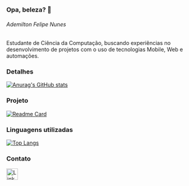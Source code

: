 ### Opa, beleza? 👋

###### Ademilton Felipe Nunes
Estudante de Ciência da Computação, buscando experiências no desenvolvimento de projetos com o uso de tecnologias Mobile, Web e automações.

### Detalhes

[![Anurag's GitHub stats](https://github-readme-stats.vercel.app/api?username=Ademilton7&show_icons=true&theme=dark)](https://github.com/anuraghazra/github-readme-stats)

### Projeto

[![Readme Card](https://github-readme-stats.vercel.app/api/pin/?username=Ademilton7&repo=TikTokClone&theme=dark)](https://github.com/anuraghazra/github-readme-stats)

### Linguagens utilizadas

[![Top Langs](https://github-readme-stats.vercel.app/api/top-langs/?username=Ademilton7&layout=compact)](https://github.com/anuraghazra/github-readme-stats)

### Contato

[ <img src='https://img.shields.io/badge/LinkedIn-0077B5?style=for-the-badge&logo=linkedin&logoColor=white' alt='Linkedin' height='30'> ](https://www.linkedin.com/in/ademilton-felipe-nunes-195671a4/)
